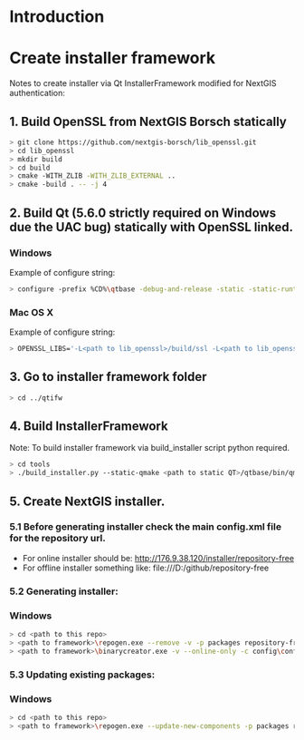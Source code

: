 # Introduction

# Create installer framework

Notes to create installer via Qt InstallerFramework modified for NextGIS
authentication:

## 1. Build OpenSSL from NextGIS Borsch statically

```bash
> git clone https://github.com/nextgis-borsch/lib_openssl.git
> cd lib_openssl
> mkdir build
> cd build
> cmake -WITH_ZLIB -WITH_ZLIB_EXTERNAL ..
> cmake -build . -- -j 4
```

## 2. Build Qt (5.6.0 strictly required on Windows due the UAC bug) statically with OpenSSL linked.

### Windows

Example of configure string:

```bash
> configure -prefix %CD%\qtbase -debug-and-release -static -static-runtime -opensource -platform win32-msvc2013 -target xp -accessibility -no-opengl -no-icu -no-sql-sqlite -no-qml-debug -nomake examples -nomake tests -skip qtactiveqt -skip qtlocation -skip qtmultimedia -skip qtserialport -skip qtsensors -skip qtxmlpatterns -skip qtquickcontrols -skip qtquickcontrols2 -skip qt3d -openssl -openssl-linked -I <path to lib_openssl>\include -L <path to lib_openssl>\lib -L "C:\Program Files\Microsoft SDKs\Windows\v7.1\Lib" -l Gdi32 -l User32
```

### Mac OS X

Example of configure string:

```bash
> OPENSSL_LIBS='-L<path to lib_openssl>/build/ssl -L<path to lib_openssl>/lib_openssl/build/crypto -lsslstatic -lcryptostatic' ./configure -prefix $PWD/qtbase -release -static -opensource -confirm-license -accessibility -no-opengl -no-icu -no-sql-sqlite -no-qml-debug -nomake examples -nomake tests -skip qtactiveqt -skip qtlocation -skip qtmultimedia -skip qtserialport -skip qtsensors -skip qtxmlpatterns -skip qtquickcontrols -skip qtquickcontrols2 -skip qt3d -openssl-linked -I <path to lib_openssl>/lib_openssl/build/include -L<path to lib_openssl>/lib_openssl/build/ssl -L<path to lib_openssl>/lib_openssl/build/crypto
```

## 3. Go to installer framework folder

```bash
> cd ../qtifw
```

## 4. Build InstallerFramework

Note: To build installer framework via build_installer script python required.

```bash
> cd tools
> ./build_installer.py --static-qmake <path to static QT>/qtbase/bin/qmake --make make --targetdir <path to build directory>/ --qt_menu_nib <path to static QT>/qtbase/src/plugins/platforms/cocoa
```

## 5. Create NextGIS installer.

### 5.1 Before generating installer check the main config.xml file for the repository url.

* For online installer should be: http://176.9.38.120/installer/repository-free
* For offline installer something like: file:///D:/github/repository-free

### 5.2 Generating installer:

### Windows

```bash
> cd <path to this repo>
> <path to framework>\repogen.exe --remove -v -p packages repository-free
> <path to framework>\binarycreator.exe -v --online-only -c config\config.xml -p packages nextgis-setup
```

### 5.3 Updating existing packages:

### Windows
```bash
> cd <path to this repo>
> <path to framework>\repogen.exe --update-new-components -p packages repository-free
```
